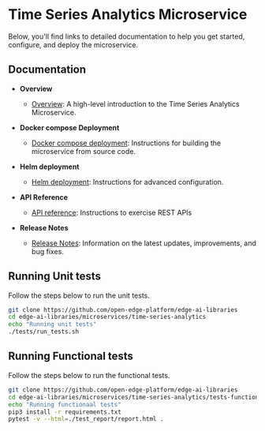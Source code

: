 # Time Series Analytics Microservice

Below, you'll find links to detailed documentation to help you get started, configure, and deploy the microservice.

## Documentation

- **Overview**
  - [Overview](docs/user-guide/Overview.md): A high-level introduction to the Time Series Analytics Microservice.

- **Docker compose Deployment**
  - [Docker compose deployment](docs/user-guide/get-started.md): Instructions for building the microservice from source code.

- **Helm deployment**
  - [Helm deployment](./docs/user-guide/how-to-deploy-with-helm.md): Instructions for advanced configuration.

- **API Reference**
  - [API reference](./docs/user-guide/how-to-access-api.md): Instructions to exercise REST APIs

- **Release Notes**
  - [Release Notes](docs/user-guide/release_notes/Overview.md): Information on the latest updates, improvements, and bug fixes.

## Running Unit tests

Follow the steps below to run the unit tests.

```bash
git clone https://github.com/open-edge-platform/edge-ai-libraries
cd edge-ai-libraries/microservices/time-series-analytics
echo "Running unit tests"
./tests/run_tests.sh
```

## Running Functional tests

Follow the steps below to run the functional tests.
```bash
git clone https://github.com/open-edge-platform/edge-ai-libraries
cd edge-ai-libraries/microservices/time-series-analytics/tests-functional
echo "Running functionaal tests"
pip3 install -r requirements.txt
pytest -v --html=./test_report/report.html .
```